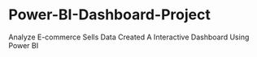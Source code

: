# Power-BI-Dashboard-Project
Analyze E-commerce Sells Data Created A Interactive Dashboard Using Power BI
